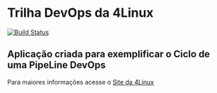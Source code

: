 # Trilha DevOps da 4Linux

<!-- Altere a Flag abaixo com sua URL do Travis -->
[![Build Status](https://travis-ci.org/HeltonPenariol/DevOpsLab-HelloWorld.svg?branch=master)](https://travis-ci.org/HeltonPenariol/DevOpsLab-HelloWorld)

## Aplicação criada para exemplificar o Ciclo de uma PipeLine DevOps


Para maiores informações acesse o [Site da 4Linux](https://www.4linux.com.br/cursos/devops)
